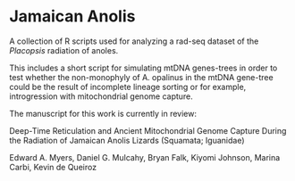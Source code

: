 # Jamaican Anolis


A collection of R scripts used for analyzing a rad-seq dataset of the _Placopsis_ radiation of anoles.

This includes a short script for simulating mtDNA genes-trees in order to test whether the non-monophyly of A. opalinus in the mtDNA gene-tree could be the result of incomplete lineage sorting or for example, introgression with mitochondrial genome capture.


The manuscript for this work is currently in review:

Deep-Time Reticulation and Ancient Mitochondrial Genome Capture During the Radiation of Jamaican Anolis Lizards (Squamata; Iguanidae)

Edward A. Myers, Daniel G. Mulcahy, Bryan Falk, Kiyomi Johnson, Marina Carbi, Kevin de Queiroz

